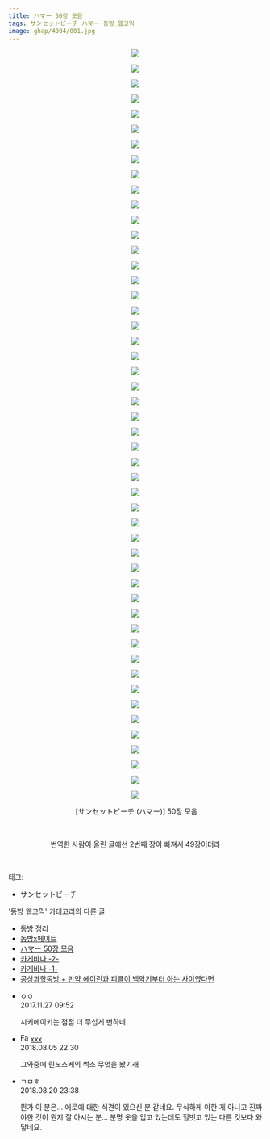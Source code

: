 ```yaml
---
title: ハマー 50장 모음
tags: サンセットビーチ ハマー 동방_웹코믹
image: ghap/4004/001.jpg
---
```

<div class="article">
<p style="text-align: center; clear: none; float: none;"><img src="{{ site.nasurl }}/ghap/4004/001.jpg"/></p>
<p style="text-align: center; clear: none; float: none;"><img src="{{ site.nasurl }}/ghap/4004/002.jpg"/></p>
<p style="text-align: center; clear: none; float: none;"><img src="{{ site.nasurl }}/ghap/4004/003.jpg"/></p>
<p style="text-align: center; clear: none; float: none;"><img src="{{ site.nasurl }}/ghap/4004/004.png"/></p>
<p style="text-align: center; clear: none; float: none;"><img src="{{ site.nasurl }}/ghap/4004/005.jpg"/></p>
<p style="text-align: center; clear: none; float: none;"><img src="{{ site.nasurl }}/ghap/4004/006.png"/></p>
<p style="text-align: center; clear: none; float: none;"><img src="{{ site.nasurl }}/ghap/4004/007.png"/></p>
<p style="text-align: center; clear: none; float: none;"><img src="{{ site.nasurl }}/ghap/4004/008.png"/></p>
<p style="text-align: center; clear: none; float: none;"><img src="{{ site.nasurl }}/ghap/4004/009.png"/></p>
<p style="text-align: center; clear: none; float: none;"><img src="{{ site.nasurl }}/ghap/4004/010.jpg"/></p>
<p style="text-align: center; clear: none; float: none;"><img src="{{ site.nasurl }}/ghap/4004/011.png"/></p>
<p style="text-align: center; clear: none; float: none;"><img src="{{ site.nasurl }}/ghap/4004/012.png"/></p>
<p style="text-align: center; clear: none; float: none;"><img src="{{ site.nasurl }}/ghap/4004/013.jpg"/></p>
<p style="text-align: center; clear: none; float: none;"><img src="{{ site.nasurl }}/ghap/4004/014.png"/></p>
<p style="text-align: center; clear: none; float: none;"><img src="{{ site.nasurl }}/ghap/4004/015.png"/></p>
<p style="text-align: center; clear: none; float: none;"><img src="{{ site.nasurl }}/ghap/4004/016.png"/></p>
<p style="text-align: center; clear: none; float: none;"><img src="{{ site.nasurl }}/ghap/4004/017.png"/></p>
<p style="text-align: center; clear: none; float: none;"><img src="{{ site.nasurl }}/ghap/4004/018.png"/></p>
<p style="text-align: center; clear: none; float: none;"><img src="{{ site.nasurl }}/ghap/4004/019.png"/></p>
<p style="text-align: center; clear: none; float: none;"><img src="{{ site.nasurl }}/ghap/4004/020.png"/></p>
<p style="text-align: center; clear: none; float: none;"><img src="{{ site.nasurl }}/ghap/4004/021.png"/></p>
<p style="text-align: center; clear: none; float: none;"><img src="{{ site.nasurl }}/ghap/4004/022.png"/></p>
<p style="text-align: center; clear: none; float: none;"><img src="{{ site.nasurl }}/ghap/4004/023.png"/></p>
<p style="text-align: center; clear: none; float: none;"><img src="{{ site.nasurl }}/ghap/4004/024.png"/></p>
<p style="text-align: center; clear: none; float: none;"><img src="{{ site.nasurl }}/ghap/4004/025.png"/></p>
<p style="text-align: center; clear: none; float: none;"><img src="{{ site.nasurl }}/ghap/4004/026.png"/></p>
<p style="text-align: center; clear: none; float: none;"><img src="{{ site.nasurl }}/ghap/4004/027.png"/></p>
<p style="text-align: center; clear: none; float: none;"><img src="{{ site.nasurl }}/ghap/4004/028.jpg"/></p>
<p style="text-align: center; clear: none; float: none;"><img src="{{ site.nasurl }}/ghap/4004/029.png"/></p>
<p style="text-align: center; clear: none; float: none;"><img src="{{ site.nasurl }}/ghap/4004/030.png"/></p>
<p style="text-align: center; clear: none; float: none;"><img src="{{ site.nasurl }}/ghap/4004/031.png"/></p>
<p style="text-align: center; clear: none; float: none;"><img src="{{ site.nasurl }}/ghap/4004/032.png"/></p>
<p style="text-align: center; clear: none; float: none;"><img src="{{ site.nasurl }}/ghap/4004/033.jpg"/></p>
<p style="text-align: center; clear: none; float: none;"><img src="{{ site.nasurl }}/ghap/4004/034.png"/></p>
<p style="text-align: center; clear: none; float: none;"><img src="{{ site.nasurl }}/ghap/4004/035.jpg"/></p>
<p style="text-align: center; clear: none; float: none;"><img src="{{ site.nasurl }}/ghap/4004/036.png"/></p>
<p style="text-align: center; clear: none; float: none;"><img src="{{ site.nasurl }}/ghap/4004/037.png"/></p>
<p style="text-align: center; clear: none; float: none;"><img src="{{ site.nasurl }}/ghap/4004/038.png"/></p>
<p style="text-align: center; clear: none; float: none;"><img src="{{ site.nasurl }}/ghap/4004/039.png"/></p>
<p style="text-align: center; clear: none; float: none;"><img src="{{ site.nasurl }}/ghap/4004/040.png"/></p>
<p style="text-align: center; clear: none; float: none;"><img src="{{ site.nasurl }}/ghap/4004/041.jpg"/></p>
<p style="text-align: center; clear: none; float: none;"><img src="{{ site.nasurl }}/ghap/4004/042.jpg"/></p>
<p style="text-align: center; clear: none; float: none;"><img src="{{ site.nasurl }}/ghap/4004/043.jpg"/></p>
<p style="text-align: center; clear: none; float: none;"><img src="{{ site.nasurl }}/ghap/4004/044.jpg"/></p>
<p style="text-align: center; clear: none; float: none;"><img src="{{ site.nasurl }}/ghap/4004/045.jpg"/></p>
<p style="text-align: center; clear: none; float: none;"><img src="{{ site.nasurl }}/ghap/4004/046.png"/></p>
<p style="text-align: center; clear: none; float: none;"><img src="{{ site.nasurl }}/ghap/4004/047.png"/></p>
<p style="text-align: center; clear: none; float: none;"><img src="{{ site.nasurl }}/ghap/4004/048.jpg"/></p>
<p style="text-align: center; clear: none; float: none;"><img src="{{ site.nasurl }}/ghap/4004/049.jpg"/></p>
<p style="text-align: center; clear: none; float: none;"><img src="{{ site.nasurl }}/ghap/4004/050.jpg"/></p>
<p style="text-align: center; clear: none; float: none;"> [サンセットビーチ (ハマー)] 50장 모음</p>
<p style="text-align: center; clear: none; float: none;"><br/></p>
<p style="text-align: center; clear: none; float: none;">번역한 사람이 올린 글에선 2번째 장이 빠져서 49장이더라</p>
<p><br/></p>
</div><div class="tagTrail">
<p>태그: </p>
<ul>
<li>サンセットビーチ</li>
</ul>
</div><div class="another">
<p>'동방 웹코믹' 카테고리의 다른 글</p>
<ul>
<li><a href="/2017-12-01-ghap_4016">동방 정리</a></li>
<li><a href="/2017-11-27-ghap_4005">동방x페이트</a></li>
<li><a href="/2017-11-27-ghap_4004">ハマー 50장 모음</a></li>
<li><a href="/2017-11-27-ghap_4002">카게바나 -2-</a></li>
<li><a href="/2017-11-27-ghap_4001">카게바나 -1-</a></li>
<li><a href="/2017-11-27-ghap_4000">공상과학동방 + 만약 에이린과 피클이 백악기부터 아는 사이였다면</a></li>
</ul>
</div><div class="cb_module cb_fluid">
<div class="cb_wrt cb_profile">
<div class="comment">
<ul>
<li class="cb_thumb_off" id="comment15138247">
<div class="cb_comment_area">
<div class="cb_info_area">
<div class="cb_section">
<span class="cb_nick_name">ㅇㅇ</span>
</div>
<div class="cb_section">
<span class="cb_date">2017.11.27 09:52 </span>
</div>
</div>
<div class="cb_dsc_comment">
<p class="cb_dsc">
											시키에이키는 점점 더 무섭게 변하네
										</p>
</div>
</div></li>
<li class="cb_thumb_off" id="comment15301464">
<div class="cb_comment_area">
<div class="cb_info_area">
<div class="cb_section">
<span class="cb_nick_name"><img alt="Favicon of http://qksxodid12@naver.com" height="16" onerror="this.onerror=null;this.parentNode.removeChild(this)" src="http://naver.com/favicon.ico" width="16"/> <a href="http://qksxodid12@naver.com" onclick="return openLinkInNewWindow(this)">xxx</a></span>
</div>
<div class="cb_section">
<span class="cb_date">2018.08.05 22:30 </span>
</div>
</div>
<div class="cb_dsc_comment">
<p class="cb_dsc">
											그와중에 린노스케의 썩소 무엇을 봤기래
										</p>
</div>
</div></li>
<li class="cb_thumb_off" id="comment15313103">
<div class="cb_comment_area">
<div class="cb_info_area">
<div class="cb_section">
<span class="cb_nick_name">ㄱㅁㅎ</span>
</div>
<div class="cb_section">
<span class="cb_date">2018.08.20 23:38 </span>
</div>
</div>
<div class="cb_dsc_comment">
<p class="cb_dsc">
											뭔가 이 분은... 에로에 대한 식견이 있으신 분 같네요. 무식하게 야한 게 아니고 진짜 야한 것이 뭔지 잘 아시는 분... 분명 옷을 입고 있는데도 헐벗고 있는 다른 것보다 와닿네요.
										</p>
</div>
</div></li>
</ul>
</div>
</div><!-- commentList close -->
</div>